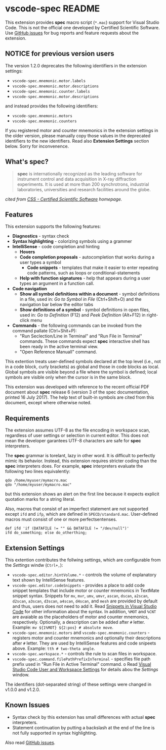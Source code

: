 # vscode-spec README

This extension provides __spec__ macro script (`*.mac`) support for Visual Studio Code.
This is not the official one developed by Certified Scientific Software.
Use [GitHub issues](https://github.com/fujidana/vscode-spec/issues) for bug reports and feature requests about the extension.

## NOTICE for previous version users

The version 1.2.0 deprecates the following identifiers in the extension settings:

* `vscode-spec.mnemonic.motor.labels`
* `vscode-spec.mnemonic.motor.descriptions`
* `vscode-spec.mnemonic.counter.labels`
* `vscode-spec.mnemonic.motor.descriptions`

and instead provides the following identifiers:

* `vscode-spec.mnemonic.motors`
* `vscode-spec.mnemonic.counters`

If you registered motor and counter mnemonics in the extension settings in the older version, please manually copy those values in the deprecated identifiers to the new identifiers.
Read also __Extension Settings__ section below.
Sorry for inconvenence.

## What's __spec__?

> __spec__ is internationally recognized as the leading software for instrument control and data acquisition in X-ray diffraction experiments.
> It is used at more than 200 synchrotrons, industrial laboratories, universities and research facilities around the globe.

_cited from [CSS - Certified Scientific Software](https://www.certif.com) homepage._

## Features

This extension supports the following features:

* __Diagnostics__ - syntax check
* __Syntax highlighting__ - colorizing symbols using a grammer
* __IntelliSense__ - code completion and hinting
  * __Hovers__
  * __Code completion proposals__ - autocompletion that works during a user types a symbol
    * __Code snippets__ - templates that make it easier to enter repeating code patterns, such as loops or conditional-statements
  * __Help with function signatures__ - help that appears during a user types an argument in a function call.
* __Code navigation__
  * __Show all symbol definitions within a document__ - symbol definitions in a file, used in: _Go to Symbol in File_ (Ctrl+Shift+O) and the navigation bar below the editor tabs
  * __Show definitions of a symbol__ - symbol definitions in open files, used in: _Go to Definition_ (F12) and _Peek Definition_ (Alt+F12) in right-click menu
* __Commands__ - the following commands can be invoked from the command pallate (Ctrl+Shit+P):
  * "Run Seclection/Line in Terminal" and "Run File in Terminal" commands. These commands expect __spec__ interactive shell has been ready in the active terminal view.
  * "Open Reference Manuall" command.

This extention treats user-defined symbols declared at the top level (i.e., not in a code block, curly brackets) as global and those in code blocks as local.
Global symbols are visible beyond a file where the symbol is defined; local symbols are visible only when the cursor is in the same block.

This extension was developed with reference to the recent official PDF document about __spec__ release 6 (version 3 of the spec documentation, printed 16 July 2017).
The help text of built-in symbols are cited from this document, except where otherwise noted.

## Requirements

The extension assumes UTF-8 as the file encoding in workspace scan, regardless of user settings or selection in current editor.
This does not mean the developer garantees UTF-8 characters are safe for __spec__ interpreters.

The __spec__ grammar is torelant, lazy in other word.
It is difficult to perfectly mimic its behavior.
Instead, this extension requires stricter coding than the __spec__ interpreters does.
For example, __spec__ interpreters evaluate the following two lines equivalently:

```
qdo /home/myuser/mymacro.mac
qdo "/home/myuser/mymacro.mac"
```

but this extension shows an alert on the first line because it expects explicit quotation marks for a string literal.

Also, macros that consist of an imperfect statement are not supported except `ifd` and `ifp`, which are defined in `SPECD/standard.mac`. User-defined macros must consist of one or more perfectsentenses.

```
def ifd 'if (DATAFILE != "" && DATAFILE != "/dev/null")'
ifd do_something; else do_otherthing;
```

## Extension Settings

This extention contributes the follwing settings, which are configurable from the _Settings_ windw (`Ctrl+,`):

* `vscode-spec.editor.hintVolume.*` - controls the volume of explanatory text shown by IntelliSense features.
* `vscode-spec.editor.codeSnippets` - provides a place to add code snippet templates that include motor or counter mnemonics in TextMate snippet syntax. Snippets for `mv`, `mvr`, `umv`, `umvr`, `ascan`, `dscan`, `a2scan`, `d2scan`, `a3scan`, `d3scan`, `a4scan`, `d4scan`, and `mesh` are provided by default and thus, users does not need to add it. Read [Snippets in Visual Studio Code](https://code.visualstudio.com/docs/editor/userdefinedsnippets) for other information about the syntax. In addition, `%MOT` and `%CNT` are avaiable as the placeholders of motor and counter mnemonics, respectively. Optionally, a description can be added after `#` letter. Example: `mv ${1%MOT} ${2:pos} # absolute move`.
* `vscode-spec.mnemonic.motors` and `vscode-spec.mnemonic.counters` - registers motor and counter mnemonics and optionally their descriptions after `#` letter. They are used by IntelliSense features and code snipeets above.  Example: `tth # two-theta angle`.
* `vscode-spec.workspace.*` - controls the rule to scan files in workspace.
* `vscode-spec.command.filePathPrefixInTerminal` - specifies file path prefix used in "Run File in Active Terminal" command.
o
Read [Visual Studio Code User and Workspace Settings](https://code.visualstudio.com/docs/getstarted/settings) for details abou the _Settings_ window.

The identifiers (dot-separated string) of these settings were changed in v1.0.0 and v1.2.0.

<!-- Include if your extension adds any VS Code settings through the `contributes.configuration` extension point . -->

## Known Issues

* Syntax check by this extension has small differences with actual __spec__ interpreters.
* Statement continuation by putting a backslash at the end of the line is not fully supported in syntax highlighting.

Also read [GitHub issues](https://github.com/fujidana/vscode-spec/issues).
